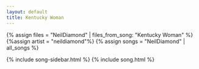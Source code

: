 ```yaml
---
layout: default
title: Kentucky Woman
---
```


{% assign files = "NeilDiamond" | files_from_song: "Kentucky Woman" %}
{%assign artist = "neildiamond"%}
{% assign songs = "NeilDiamond" | all_songs %}

{% include song-sidebar.html %}
{% include song.html %}